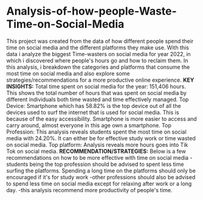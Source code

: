 # Analysis-of-how-people-Waste-Time-on-Social-Media
This project was created from the data of how different people spend their time on social media and the different platforms they make use.
With this data i analyze the biggest Time-wasters on social media for year 2022, in which i discovered where people's hours go and how to reclaim them. In this analysis, i breakdown the categories and platforms that consume the most time on social media and also explore some strategies/recommendations for a more productive online experience. 
**KEY INSIGHTS:**
Total time spent on social media for the year: 151,406 hours. This shows the total number of hours that was spent on social media by different individuals both time wasted and time effectively managed.
Top Device: Smartphone which has 58.82% is the top device out of all the devices used to surf the internet that is used for social media. This is because of the easy accessibility. Smartphone is more easier to access and carry around, almost everyone in this age own a smartphone. 
Top Profession: This analysis reveals students spent the most time on social media with 24.20%. It can either be for effective study work or time wasted on social media.
Top platform: Analysis reveals more hours goes into Tik Tok on social media.
**RECOMMENDATION/STRATEGIES:**
Below is a few recommendations on how to be more effective with time on social media
-students being the top profession should be advised to spent less time surfing the platforms. Spending a long time on the platforms should only be encouraged if it's for study work
-other professions should also be advised to spend less time on social media except for relaxing after work or a long day.
-this analysis recommend more productivity of people's time.
